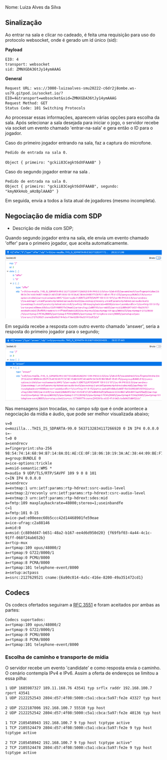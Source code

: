 Nome: Luiza Alves da Silva

## Sinalização

Ao entrar na sala e clicar no cadeado, é feita uma requisição para uso do protocolo websocket, onde é gerado um id único (sid):

**Payload**

```
EIO: 4
transport: websocket
sid: ZMNXGDA36tJy14ymAAAG
```

**General**

```
Request URL: wss://3000-luizaalves-smu20222-c6dr2j8ombe.ws-us79.gitpod.io/socket.io/?EIO=4&transport=websocket&sid=ZMNXGDA36tJy14ymAAAG
Request Method: GET
Status Code: 101 Switching Protocols

```

Ao processar essas informações, aparecem várias opções para escolha da sala. Após selecionar a sala desejada para iniciar o jogo, o servidor recebe via socket um evento chamado 'entrar-na-sala' e gera então o ID para o jogador.

Caso do primeiro jogador entrando na sala, faz a captura do microfone.

```
Pedido de entrada na sala 0.

Object { primeiro: "gckii83Cegkt6dXFAAAB" }
```

Caso do segundo jogador entrar na sala .

```
Pedido de entrada na sala 0.
Object { primeiro: "gckii83Cegkt6dXFAAAB", segundo: "kmyNXkHob_aHzBplAAAD" }
```

Em seguida, envia a todos a lista atual de jogadores (mesmo incompleta). 

## Negociação de mídia com SDP

- Descrição de mídia com SDP;

Quando segundo jogador entra na sala, ele envia um evento chamado 'offer' para o primeiro jogador, que aceita automaticamente. 

![diagrama-offer](./imagens/offer.png)

Em seguida recebe a resposta com outro evento chamado 'answer', seria a resposta do primeiro jogador para o segundo;

![answer](./imagens/answer.png)

Nas mensagens json trocadas, no campo sdp  que é onde acontece a negociação da mídia e áudio, que pode ser melhor visualizada abaixo;

```
v=0
o=mozilla...THIS_IS_SDPARTA-99.0 5637132834117266920 0 IN IP4 0.0.0.0
s=-
t=0 0
a=sendrecv
a=fingerprint:sha-256 98:54:74:14:68:94:B7:14:8A:D1:AE:CE:0F:18:06:10:19:3A:AC:38:44:09:BE:F7:C8:F0:51:6D:41:7E:61:C5
a=group:BUNDLE 0
a=ice-options:trickle
a=msid-semantic:WMS *
m=audio 9 UDP/TLS/RTP/SAVPF 109 9 0 8 101
c=IN IP4 0.0.0.0
a=sendrecv
a=extmap:1 urn:ietf:params:rtp-hdrext:ssrc-audio-level
a=extmap:2/recvonly urn:ietf:params:rtp-hdrext:csrc-audio-level
a=extmap:3 urn:ietf:params:rtp-hdrext:sdes:mid
a=fmtp:109 maxplaybackrate=48000;stereo=1;useinbandfe
c=1
a=fmtp:101 0-15
a=ice-pwd:e00eeec60b5ccc42d14468901fe59eae
a=ice-ufrag:c2a88146
a=mid:0
a=msid:{c889dd47-b651-48a2-b167-ee4d6d950d20} {f69fbf03-4a44-4c1c-91ff-068f24ab652b}
a=rtcp-mux
a=rtpmap:109 opus/48000/2
a=rtpmap:9 G722/8000/1
a=rtpmap:0 PCMU/8000
a=rtpmap:8 PCMA/8000
a=rtpmap:101 telephone-event/8000
a=setup:actpass
a=ssrc:2127629521 cname:{6a90c014-4a5c-416e-8200-49a351472cd1}
```



## Codecs

Os codecs ofertados seguiram a [RFC 3551](https://tools.ietf.org/html/rfc3551) e foram aceitados por ambas as partes:

```
Codecs suportados:
a=rtpmap:109 opus/48000/2
a=rtpmap:9 G722/8000/1
a=rtpmap:0 PCMU/8000
a=rtpmap:8 PCMA/8000
a=rtpmap:101 telephone-event/8000
```



### Escolha de caminho e transporte de mídia

O servidor recebe um evento 'candidate' e como resposta envia o caminho. O cenário contempla IPv4 e IPv6. Assim a oferta de endereços se limitou a essa pilha:

```
1 UDP 1685987327 189.11.168.76 43541 typ srflx raddr 192.168.100.7 rport 43541
1 UDP 2122252543 2804:d57:4f08:5000:c5a1:cbca:5a97:fe2e 43327 typ host

2 UDP 2122187006 192.168.100.7 55510 typ host
2 UDP 2122252542 2804:d57:4f08:5000:c5a1:cbca:5a97:fe2e 40136 typ host

1 TCP 2105458943 192.168.100.7 9 typ host tcptype active
1 TCP 2105524479 2804:d57:4f08:5000:c5a1:cbca:5a97:fe2e 9 typ host tcptype active

2 TCP 2105458942 192.168.100.7 9 typ host tcptype active"
2 TCP 2105524478 2804:d57:4f08:5000:c5a1:cbca:5a97:fe2e 9 typ host tcptype active
```


